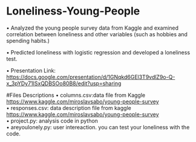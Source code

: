 # Loneliness-Young-People
•	Analyzed the young people survey data from Kaggle and examined correlation between loneliness and other variables 
(such as hobbies and spending habits.)

•	Predicted loneliness with logistic regression and developed a loneliness test.

•	Presentation Link: https://docs.google.com/presentation/d/1GNqkd6GEl3T9vdlZ9o-Q-x_3pYDy71ISxQDBSOo80B8/edit?usp=sharing

#Files Descriptions
•	columns.csv:data file from Kaggle https://www.kaggle.com/miroslavsabo/young-people-survey    
•	responses.csv: data description file from kaggle https://www.kaggle.com/miroslavsabo/young-people-survey    
•	project.py: analysis code in python    
•	areyoulonely.py: user intereaction. you can test your loneliness with the code.    
